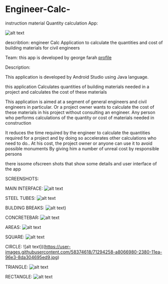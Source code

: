# Engineer-Calc-

instruction material  Quantity calculation App:


![alt text](https://user-images.githubusercontent.com/58374618/71293479-31686c80-237e-11ea-8eca-b81497abb394.jpg)

describtion:
engineer Calc Application to calculate the quantities and cost of
 building materials for civil engineers
 
 Team:
 this app is developed by george farah
 [profile](https://github.com/george-farah)
 
 Description:
 

This application is developed by Android Studio using Java language.
 
this application Calculates quantities of building materials needed in a project
and calculates the cost of these materials

This application is aimed at a segment of general engineers and civil engineers in particular.
Or a project owner wants to calculate the cost of these materials in his project without consulting an engineer.
 Any person who performs calculations of the quantity or cost of materials needed in construction


It reduces the time required by the engineer to calculate the quantities required for a project 
and by doing so accelerates other calculations who need to do..
At his cost, the project owner or anyone can use it to avoid possible monuments
By giving him a number of unreal cost by 
responsible persons

there issome ofscreen shots that show some details and user interface of the app



SCREENSHOTS:

MAIN INTERFACE:
![alt text](https://user-images.githubusercontent.com/58374618/71294296-c9ffec00-2380-11ea-96b6-23b2c45acc31.jpg)

STEEL TUBES:
![alt text](https://user-images.githubusercontent.com/58374618/71294268-adfc4a80-2380-11ea-9ef0-e2c4ac684e7a.jpg)


BULDING BREAKS:
![alt text](https://user-images.githubusercontent.com/58374618/71294263-ac328700-2380-11ea-9398-356f6e683d2a.jpg))


CONCRETEBAR:
![alt text](https://user-images.githubusercontent.com/58374618/71294264-ac328700-2380-11ea-851d-f7063700e29a.jpg)


AREAS:
![alt text](https://user-images.githubusercontent.com/58374618/71294265-accb1d80-2380-11ea-9548-738247cba8c5.jpg)



SQUARE:
![alt text](https://user-images.githubusercontent.com/58374618/71294297-ca988280-2380-11ea-889f-f5a6f4d99e01.jpg)




CIRCLE:
![alt text]((https://user-images.githubusercontent.com/58374618/71294258-a8066980-2380-11ea-96e3-8da304695ed9.jpg)






TRIANGLE:
![alt text](https://user-images.githubusercontent.com/58374618/71294259-a8066980-2380-11ea-916e-da0701bdbff5.jpg)



RECTANGLE:
![alt text](https://user-images.githubusercontent.com/58374618/71294257-a76dd300-2380-11ea-9aae-6df53689d162.jpg)

